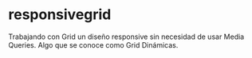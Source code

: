 # responsivegrid
Trabajando con Grid un diseño responsive sin necesidad de usar Media Queries. Algo que se conoce como Grid Dinámicas.
